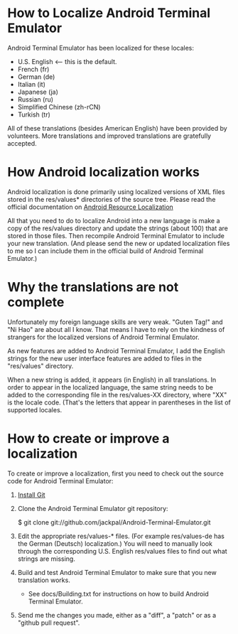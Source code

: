 # How to Localize Android Terminal Emulator

Android Terminal Emulator has been localized for these locales:

+ U.S. English <-- this is the default.
+ French (fr)
+ German (de)
+ Italian (it)
+ Japanese (ja)
+ Russian (ru)
+ Simplified Chinese (zh-rCN)
+ Turkish (tr)

All of these translations (besides American English) have been provided by volunteers. More translations and improved translations are gratefully accepted.

# How Android localization works

Android localization is done primarily using localized versions of XML files stored in the res/values* directories of the source tree. Please read the official documentation on [Android Resource Localization](http://developer.android.com/guide/topics/resources/localization.html)

All that you need to do to localize Android into a new language is make a copy of the res/values directory and update the strings (about 100) that are stored in those files. Then recompile Android Terminal Emulator to include your new translation. (And please send the new or updated localization files to me so I can include them in the official build of Android Terminal Emulator.) 

# Why the translations are not complete

Unfortunately my foreign language skills are very weak. "Guten Tag!" and "Ni Hao" are about all I know. That means I have to rely on the kindness of strangers for the localized versions of Android Terminal Emulator.

As new features are added to Android Terminal Emulator, I add the English strings for the new user interface features are added to files in the "res/values" directory.

When a new string is added, it appears (in English) in all translations. In order to appear in the localized language, the same string needs to be added to the corresponding file in the res/values-XX directory, where "XX" is the locale code. (That's the letters that appear in parentheses in the list of supported locales.  

# How to create or improve a localization

To create or improve a localization, first you need to check out the source code for Android Terminal Emulator:

1. [Install Git](http://git-scm.com/)
2. Clone the Android Terminal Emulator git repository:

    $ git clone git://github.com/jackpal/Android-Terminal-Emulator.git

3. Edit the appropriate res/values-* files. (For example res/values-de has the German (Deutsch) localization.) You will need to manually look through the corresponding U.S. English res/values files to find out what strings are missing.

4. Build and test Android Terminal Emulator to make sure that you new translation works.

    + See docs/Building.txt for instructions on how to build Android Terminal Emulator.

5. Send me the changes you made, either as a "diff", a "patch" or as a "github pull request".
